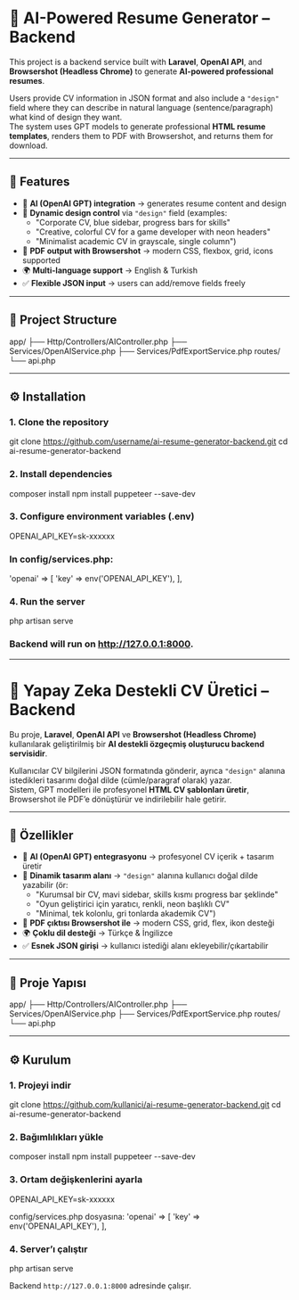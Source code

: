 # 📄 AI-Powered Resume Generator – Backend

This project is a backend service built with **Laravel**, **OpenAI API**, and **Browsershot (Headless Chrome)** to generate **AI-powered professional resumes**.

Users provide CV information in JSON format and also include a `"design"` field where they can describe in natural language (sentence/paragraph) what kind of design they want.  
The system uses GPT models to generate professional **HTML resume templates**, renders them to PDF with Browsershot, and returns them for download.

---

## 🚀 Features
- 🧠 **AI (OpenAI GPT) integration** → generates resume content and design
- 🎨 **Dynamic design control** via `"design"` field (examples:
    - "Corporate CV, blue sidebar, progress bars for skills"
    - "Creative, colorful CV for a game developer with neon headers"
    - "Minimalist academic CV in grayscale, single column")
- 📄 **PDF output with Browsershot** → modern CSS, flexbox, grid, icons supported
- 🌍 **Multi-language support** → English & Turkish
- ✅ **Flexible JSON input** → users can add/remove fields freely

---

## 📂 Project Structure

app/
├── Http/Controllers/AIController.php
├── Services/OpenAIService.php
├── Services/PdfExportService.php
routes/
└── api.php

---

## ⚙️ Installation

### 1. Clone the repository
git clone https://github.com/username/ai-resume-generator-backend.git
cd ai-resume-generator-backend

### 2. Install dependencies
composer install
npm install puppeteer --save-dev

### 3. Configure environment variables (.env)
OPENAI_API_KEY=sk-xxxxxx

### In config/services.php:
'openai' => [
'key' => env('OPENAI_API_KEY'),
],

### 4. Run the server
php artisan serve

### Backend will run on http://127.0.0.1:8000.


---

# 📄 Yapay Zeka Destekli CV Üretici – Backend

Bu proje, **Laravel**, **OpenAI API** ve **Browsershot (Headless Chrome)** kullanılarak geliştirilmiş bir **AI destekli özgeçmiş oluşturucu backend servisidir**.

Kullanıcılar CV bilgilerini JSON formatında gönderir, ayrıca `"design"` alanına istedikleri tasarımı doğal dilde (cümle/paragraf olarak) yazar.  
Sistem, GPT modelleri ile profesyonel **HTML CV şablonları üretir**, Browsershot ile PDF’e dönüştürür ve indirilebilir hale getirir.

---

## 🚀 Özellikler
- 🧠 **AI (OpenAI GPT) entegrasyonu** → profesyonel CV içerik + tasarım üretir
- 🎨 **Dinamik tasarım alanı** → `"design"` alanına kullanıcı doğal dilde yazabilir (ör:
    - "Kurumsal bir CV, mavi sidebar, skills kısmı progress bar şeklinde"
    - "Oyun geliştirici için yaratıcı, renkli, neon başlıklı CV"
    - "Minimal, tek kolonlu, gri tonlarda akademik CV")
- 📄 **PDF çıktısı Browsershot ile** → modern CSS, grid, flex, ikon desteği
- 🌍 **Çoklu dil desteği** → Türkçe & İngilizce
- ✅ **Esnek JSON girişi** → kullanıcı istediği alanı ekleyebilir/çıkartabilir

---

## 📂 Proje Yapısı

app/
├── Http/Controllers/AIController.php
├── Services/OpenAIService.php
├── Services/PdfExportService.php
routes/
└── api.php

---

## ⚙️ Kurulum

### 1. Projeyi indir
git clone https://github.com/kullanici/ai-resume-generator-backend.git
cd ai-resume-generator-backend

### 2. Bağımlılıkları yükle
composer install
npm install puppeteer --save-dev

### 3. Ortam değişkenlerini ayarla
OPENAI_API_KEY=sk-xxxxxx

config/services.php dosyasına:
'openai' => [
'key' => env('OPENAI_API_KEY'),
],

### 4. Server’ı çalıştır
php artisan serve

Backend `http://127.0.0.1:8000` adresinde çalışır.
